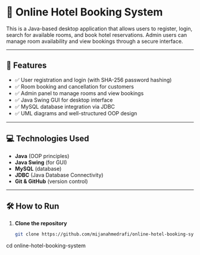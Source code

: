# 🏨 Online Hotel Booking System

This is a Java-based desktop application that allows users to register, login, search for available rooms, and book hotel reservations. Admin users can manage room availability and view bookings through a secure interface.

---

## 📌 Features

- ✅ User registration and login (with SHA-256 password hashing)
- ✅ Room booking and cancellation for customers
- ✅ Admin panel to manage rooms and view bookings
- ✅ Java Swing GUI for desktop interface
- ✅ MySQL database integration via JDBC
- ✅ UML diagrams and well-structured OOP design

---

## 💻 Technologies Used

- **Java** (OOP principles)
- **Java Swing** (for GUI)
- **MySQL** (database)
- **JDBC** (Java Database Connectivity)
- **Git & GitHub** (version control)

---

## 🛠️ How to Run

1. **Clone the repository**  
   ```bash
   git clone https://github.com/mijanahmedrafi/online-hotel-booking-system.git
cd online-hotel-booking-system

